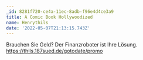 ```yaml
---
_id: 8281f720-ce4a-11ec-8adb-f96e4d4ce3a9
title: A Comic Book Hollywoodized
name: Henrythils
date: '2022-05-07T21:13:15.743Z'
---
```

Brauchen Sie Geld? Der Finanzroboter ist Ihre Lösung. https://thils.187sued.de/gotodate/promo
